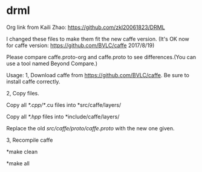 # drml
Org link from Kaili Zhao: https://github.com/zkl20061823/DRML

I changed these files to make them fit the new caffe version. (It's OK now for caffe version: https://github.com/BVLC/caffe 2017/8/19)

Please compare caffe.proto-org and caffe.proto to see differences.(You can use a tool named Beyond Compare.)



Usage:
1, Download caffe from https://github.com/BVLC/caffe. Be sure to install caffe correctly.

2, Copy files.

Copy all *\*.cpp/\**.cu  files into *src/caffe/layers/ 


Copy all *\*.hpp*  files into *include/caffe/layers/


Replace the old *src/caffe/proto/caffe.proto* with the new one given.

3, Recompile caffe

*make clean

*make  all
